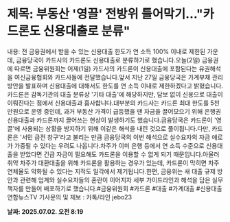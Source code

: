 # **제목: 부동산 '영끌' 전방위 틀어막기…"카드론도 신용대출로 분류"**

  내용: 전 금융권에서 받을 수 있는 신용대출 한도가 연 소득 100% 이내로 제한된 가운데, 금융당국이 카드사의 카드론도 신용대출로 분류하기로 했습니다.오늘(2일) 금융권에 따르면 금융위원회는 어제(1일) 카드사의 카드론이 신용대출에 포함된다는 유권해석을 여신금융협회와 카드사들에 전달했습니다.앞서 지난 27일 금융당국은 가계부채 관리방안을 발표하며 신용대출에 대해서도 한도를 연 소득 이내로 제한하겠다고 밝혔습니다.카드론은 감독기관의 대출 분류상 '기타 대출'에 해당하지만, 담보 없이 신용으로 대출이 이뤄진다는 점에서 신용대출과 흡사합니다.대부분의 카드사는 카드론 최대 한도를 5천만원으로 운영 중인데, 과거 부동산 가격이 급등했을 땐 자금을 끌어모으기 위해 은행권 신용대출과 카드론까지 끌어쓰는 현상이 발생하기도 했습니다.금융당국은 카드론이 '영끌'에 사용되는 상황을 방지하기 위해 이같은 해석을 내린 것으로 풀이됩니다.다만, 카드론은 '서민 급전 창구'라고 불리는 만큼 금융당국의 이번 해석으로 실수요자의 자금 애로가 가중될 수 있다는 우려도 나옵니다.차주가 이미 은행 등에서 연 소득 수준으로 신용대출을 받았다면 긴급 자금이 필요해도 카드론을 이용할 수 없게 되기 때문입니다.아울러 취약 차주가 대환대출을 위해 카드론을 활용하는 경우가 있는데, 카드론이 막히면 차주 연체율도 악화될 수 있다는 지적도 일각에서 제기됩니다.한편, 금융위는 새 대출 규제 방안과 관련해 업계와 실수요자들의 혼란이 이어지자 세부 가이드라인과 해석을 담은 실무 책자를 만들어 배포하기로 했습니다.#금융위원회 #카드론 #대출 #가계대출 #신용대출연합뉴스TV 기사문의 및 제보 : 카톡/라인 jebo23

  **날짜: 2025.07.02. 오전 8:19**